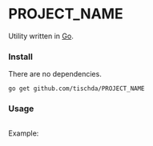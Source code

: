 ﻿# PROJECT_NAME

Utility written in [Go](https://www.golang.org).

### Install

There are no dependencies.

~~~
go get github.com/tischda/PROJECT_NAME
~~~

### Usage

~~~
~~~

Example:

~~~
~~~
